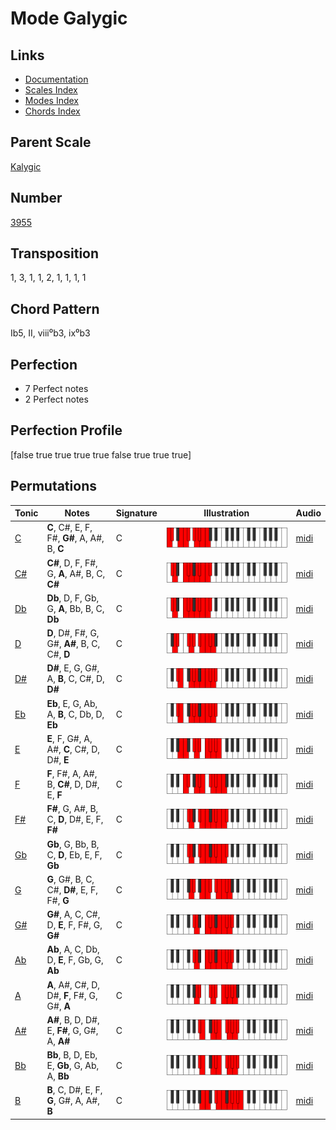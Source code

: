 # Mode Galygic

## Links

- [Documentation](README.md)
- [Scales Index](Scales.md)
- [Modes Index](Modes.md)
- [Chords Index](Chords.md)

## Parent Scale

[Kalygic](ScaleKalygic.md)

## Number

[3955](https://ianring.com/musictheory/scales/3955)

## Transposition

1, 3, 1, 1, 2, 1, 1, 1, 1

## Chord Pattern

Ib5, II, viii⁰b3, ix⁰b3

## Perfection

- 7 Perfect notes
- 2 Perfect notes

## Perfection Profile

[false true true true true false true true true]

## Permutations

| Tonic | Notes | Signature | Illustration | Audio |
|-------|-------|-----------|--------------|-------|
| [C](ModeCNaturalGalygic.md) | **C**, C#, E, F, F#, **G#**, A, A#, B, **C** | C | ![CNaturalGalygic](ModeCNaturalGalygic.png) | [midi](https://github.com/edipermadi/music/blob/main/docs/ModeCNaturalGalygic.mid?raw=true) |
| [C#](ModeCSharpGalygic.md) | **C#**, D, F, F#, G, **A**, A#, B, C, **C#** | C | ![CSharpGalygic](ModeCSharpGalygic.png) | [midi](https://github.com/edipermadi/music/blob/main/docs/ModeCSharpGalygic.mid?raw=true) |
| [Db](ModeDFlatGalygic.md) | **Db**, D, F, Gb, G, **A**, Bb, B, C, **Db** | C | ![DFlatGalygic](ModeDFlatGalygic.png) | [midi](https://github.com/edipermadi/music/blob/main/docs/ModeDFlatGalygic.mid?raw=true) |
| [D](ModeDNaturalGalygic.md) | **D**, D#, F#, G, G#, **A#**, B, C, C#, **D** | C | ![DNaturalGalygic](ModeDNaturalGalygic.png) | [midi](https://github.com/edipermadi/music/blob/main/docs/ModeDNaturalGalygic.mid?raw=true) |
| [D#](ModeDSharpGalygic.md) | **D#**, E, G, G#, A, **B**, C, C#, D, **D#** | C | ![DSharpGalygic](ModeDSharpGalygic.png) | [midi](https://github.com/edipermadi/music/blob/main/docs/ModeDSharpGalygic.mid?raw=true) |
| [Eb](ModeEFlatGalygic.md) | **Eb**, E, G, Ab, A, **B**, C, Db, D, **Eb** | C | ![EFlatGalygic](ModeEFlatGalygic.png) | [midi](https://github.com/edipermadi/music/blob/main/docs/ModeEFlatGalygic.mid?raw=true) |
| [E](ModeENaturalGalygic.md) | **E**, F, G#, A, A#, **C**, C#, D, D#, **E** | C | ![ENaturalGalygic](ModeENaturalGalygic.png) | [midi](https://github.com/edipermadi/music/blob/main/docs/ModeENaturalGalygic.mid?raw=true) |
| [F](ModeFNaturalGalygic.md) | **F**, F#, A, A#, B, **C#**, D, D#, E, **F** | C | ![FNaturalGalygic](ModeFNaturalGalygic.png) | [midi](https://github.com/edipermadi/music/blob/main/docs/ModeFNaturalGalygic.mid?raw=true) |
| [F#](ModeFSharpGalygic.md) | **F#**, G, A#, B, C, **D**, D#, E, F, **F#** | C | ![FSharpGalygic](ModeFSharpGalygic.png) | [midi](https://github.com/edipermadi/music/blob/main/docs/ModeFSharpGalygic.mid?raw=true) |
| [Gb](ModeGFlatGalygic.md) | **Gb**, G, Bb, B, C, **D**, Eb, E, F, **Gb** | C | ![GFlatGalygic](ModeGFlatGalygic.png) | [midi](https://github.com/edipermadi/music/blob/main/docs/ModeGFlatGalygic.mid?raw=true) |
| [G](ModeGNaturalGalygic.md) | **G**, G#, B, C, C#, **D#**, E, F, F#, **G** | C | ![GNaturalGalygic](ModeGNaturalGalygic.png) | [midi](https://github.com/edipermadi/music/blob/main/docs/ModeGNaturalGalygic.mid?raw=true) |
| [G#](ModeGSharpGalygic.md) | **G#**, A, C, C#, D, **E**, F, F#, G, **G#** | C | ![GSharpGalygic](ModeGSharpGalygic.png) | [midi](https://github.com/edipermadi/music/blob/main/docs/ModeGSharpGalygic.mid?raw=true) |
| [Ab](ModeAFlatGalygic.md) | **Ab**, A, C, Db, D, **E**, F, Gb, G, **Ab** | C | ![AFlatGalygic](ModeAFlatGalygic.png) | [midi](https://github.com/edipermadi/music/blob/main/docs/ModeAFlatGalygic.mid?raw=true) |
| [A](ModeANaturalGalygic.md) | **A**, A#, C#, D, D#, **F**, F#, G, G#, **A** | C | ![ANaturalGalygic](ModeANaturalGalygic.png) | [midi](https://github.com/edipermadi/music/blob/main/docs/ModeANaturalGalygic.mid?raw=true) |
| [A#](ModeASharpGalygic.md) | **A#**, B, D, D#, E, **F#**, G, G#, A, **A#** | C | ![ASharpGalygic](ModeASharpGalygic.png) | [midi](https://github.com/edipermadi/music/blob/main/docs/ModeASharpGalygic.mid?raw=true) |
| [Bb](ModeBFlatGalygic.md) | **Bb**, B, D, Eb, E, **Gb**, G, Ab, A, **Bb** | C | ![BFlatGalygic](ModeBFlatGalygic.png) | [midi](https://github.com/edipermadi/music/blob/main/docs/ModeBFlatGalygic.mid?raw=true) |
| [B](ModeBNaturalGalygic.md) | **B**, C, D#, E, F, **G**, G#, A, A#, **B** | C | ![BNaturalGalygic](ModeBNaturalGalygic.png) | [midi](https://github.com/edipermadi/music/blob/main/docs/ModeBNaturalGalygic.mid?raw=true) |

